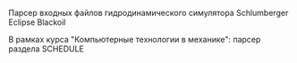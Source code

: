Парсер входных файлов гидродинамического симулятора Schlumberger Eclipse Blackoil

В рамках курса "Компьютерные технологии в механике": парсер раздела SCHEDULE
